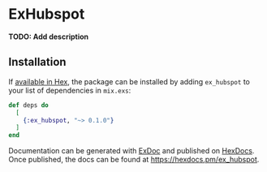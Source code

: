 # ExHubspot

**TODO: Add description**

## Installation

If [available in Hex](https://hex.pm/docs/publish), the package can be installed
by adding `ex_hubspot` to your list of dependencies in `mix.exs`:

```elixir
def deps do
  [
    {:ex_hubspot, "~> 0.1.0"}
  ]
end
```

Documentation can be generated with [ExDoc](https://github.com/elixir-lang/ex_doc)
and published on [HexDocs](https://hexdocs.pm). Once published, the docs can
be found at <https://hexdocs.pm/ex_hubspot>.

